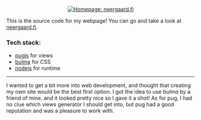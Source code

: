 <p align="center">
    <a href="https://neergaard.fi">
        <img
            src="https://raw.githubusercontent.com/c00k133/homepage/master/.img/title.png"
            alt="Homepage: neergaard.fi"
            style="max-width:100%"
        />
    </a>
</p>

This is the source code for my webpage!
You can go and take a look at [neergaard.fi](https://neergaard.fi).

### Tech stack:

* [pugjs](https://github.com/pugjs/pug) for views
* [bulma](https://github.com/jgthms/bulma) for CSS
* [nodejs](https://github.com/nodejs/node) for runtime

---

I wanted to get a bit more into web development, and thought that creating my own site would be the best first option.
I got the idea to use *bulma* by a friend of mine, and it looked pretty nice so I gave it a shot!
As for pug, I had no clue which views generator I should get into, but pug had a good reputation and was a pleasure to work with.
